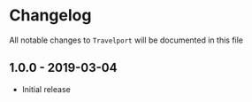 # Changelog

All notable changes to `Travelport` will be documented in this file

## 1.0.0 - 2019-03-04

- Initial release
